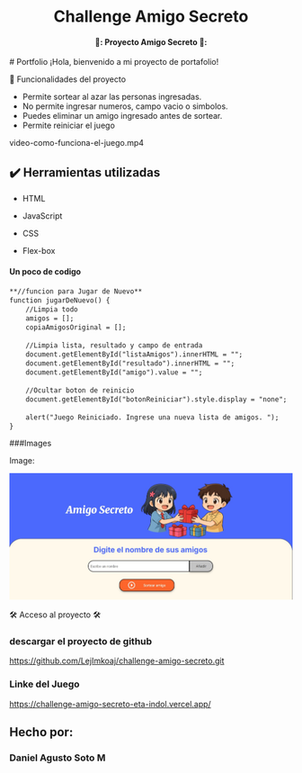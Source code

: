 <h1 align="center"> Challenge Amigo Secreto </h1>

<h4 align="center">
  🚧: Proyecto Amigo Secreto 🚧:
</h4>
# Portfolio ¡Hola, bienvenido a mi proyecto de portafolio!

🔨 Funcionalidades del proyecto
- Permite sortear al azar las personas ingresadas.
- No permite ingresar numeros, campo vacio o simbolos.
- Puedes eliminar un amigo ingresado antes de sortear.
- Permite reiniciar el juego

video-como-funciona-el-juego.mp4


## ✔️ Herramientas utilizadas

* HTML

* JavaScript

* CSS

* Flex-box

#### Un poco de codigo

```Js
**//funcion para Jugar de Nuevo**
function jugarDeNuevo() {
    //Limpia todo
    amigos = [];
    copiaAmigosOriginal = [];

    //Limpia lista, resultado y campo de entrada
    document.getElementById("listaAmigos").innerHTML = "";
    document.getElementById("resultado").innerHTML = "";
    document.getElementById("amigo").value = "";

    //Ocultar boton de reinicio
    document.getElementById("botonReiniciar").style.display = "none";

    alert("Juego Reiniciado. Ingrese una nueva lista de amigos. ");
}
```
###Images

Image:

![](https://github.com/LejImkoaj/challenge-amigo-secreto/blob/main/pagina.jpg?raw=true)



🛠️ Acceso al proyecto 🛠️ 
### descargar el proyecto de github
https://github.com/LejImkoaj/challenge-amigo-secreto.git

### Linke del Juego
https://challenge-amigo-secreto-eta-indol.vercel.app/

## Hecho por:

### Daniel Agusto Soto M

